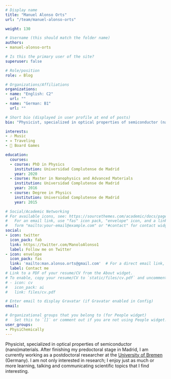 ```yaml
---
# Display name
title: "Manuel Alonso Orts"
url: "/team/manuel-alonso-orts"

weight: 130

# Username (this should match the folder name)
authors:
- manuel-alonso-orts

# Is this the primary user of the site?
superuser: false

# Role/position
role: ✍️ Blog

# Organizations/Affiliations
organizations:
- name: "English: C2"
  url: ""
- name: "German: B1"
  url: ""

# Short bio (displayed in user profile at end of posts)
bio: "Physicist, specialized in optical properties of semiconductor (nano)materials. Postdoc at [University of Bremen](https://www.uni-bremen.de/en/ifp/research-groups/solid-state-materials-research-group-eickhoff/team-research-group-eickhoff/dr-manuel-alonso-orts) (Germany)."

interests:
- 🎶 Music
- ✈️ Traveling
- 🧩 Board Games

education:
  courses:
  - course: PhD in Physics
    institution: Universidad Complutense de Madrid
    year: 2020
  - course: Master in Nanophysics and Advanced Materials
    institution: Universidad Complutense de Madrid
    year: 2016
  - course: Degree in Physics
    institution: Universidad Complutense de Madrid
    year: 2015

# Social/Academic Networking
# For available icons, see: https://sourcethemes.com/academic/docs/page-builder/#icons
#   For an email link, use "fas" icon pack, "envelope" icon, and a link in the
#   form "mailto:your-email@example.com" or "#contact" for contact widget.
social:
- icon: twitter
  icon_pack: fab
  link: https://twitter.com/ManoloAlonso1
  label: Follow me on Twitter
- icon: envelope
  icon_pack: fas
  link: 'mailto:man.alonso.orts@gmail.com'  # For a direct email link, use "mailto:test@example.org".
  label: Contact me 
# Link to a PDF of your resume/CV from the About widget.
# To enable, copy your resume/CV to `static/files/cv.pdf` and uncomment the lines below.
# - icon: cv
#   icon_pack: ai
#   link: files/cv.pdf

# Enter email to display Gravatar (if Gravatar enabled in Config)
email:

# Organizational groups that you belong to (for People widget)
#   Set this to `[]` or comment out if you are not using People widget.
user_groups:
- PhysiChemically
---
```


Physicist, specialized in optical properties of semiconductor (nano)materials. After finishing my predoctoral stage in Madrid, I am currently working as a postdoctoral researcher at the [University of Bremen](https://www.uni-bremen.de/en/ifp/research-groups/solid-state-materials-research-group-eickhoff/team-research-group-eickhoff/dr-manuel-alonso-orts) (Germany). I am not only interested in research; I enjoy just as much or more learning, talking and communicating scientific topics that I find interesting.